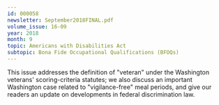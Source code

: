 ```yaml
---
id: 000058
newsletter: September2018FINAL.pdf
volume_issue: 16-09
year: 2018
month: 9
topic: Americans with Disabilities Act
subtopic: Bona Fide Occupational Qualifications (BFOQs)
---
```


This issue addresses the definition of "veteran" under the Washington veterans' scoring-criteria statutes; we also discuss an important Washington case related to "vigilance-free" meal periods, and give our readers an update on developments in federal discrimination law.